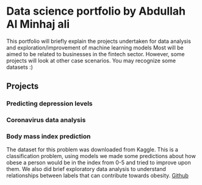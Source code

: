 # Data science portfolio by Abdullah Al Minhaj ali

This portfolio will briefly explain the projects undertaken for data analysis and exploration/improvement of machine learning models Most will be aimed to be related to businesses in the fintech sector. However, some projects will look at other case scenarios. You may recognize some datasets :)

## Projects 

### Predicting depression levels 


### Coronavirus data analysis


### Body mass index prediction
The dataset for this problem was downloaded from Kaggle. 
This is a classification problem, using models we made some predictions about how obese a person would be in the index from 0-5 and tried to improve upon them. We also did brief exploratory data analysis to understand relationships between labels that can contribute towards obesity. 
[Github](https://github.com/AAMA7/Notebooks/blob/main/Notebooks/Bodymassindex.ipynb)

